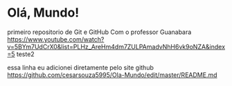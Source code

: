 # Olá, Mundo!
 primeiro repositorio de Git e GitHub
 Com o professor Guanabara 
 https://www.youtube.com/watch?v=5BYm7UdCrX0&list=PLHz_AreHm4dm7ZULPAmadvNhH6vk9oNZA&index=5
teste2

essa linha eu adicionei diretamente pelo site github  https://github.com/cesarsouza5995/Ola-Mundo/edit/master/README.md
